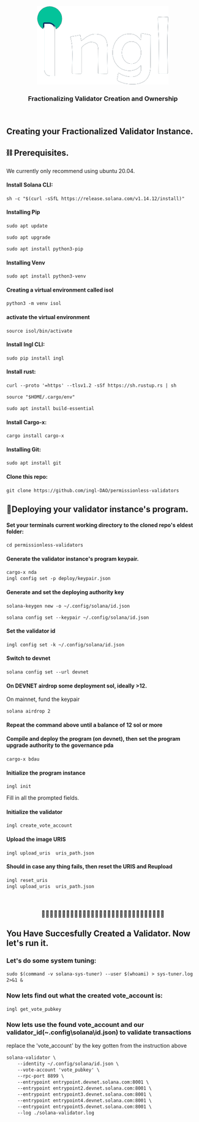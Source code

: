 <p align="center">
  <a href="" rel="noopener">
 <img src="images/logo.png" alt="Project logo"></a>
</p>
<h3 align="center">
Fractionalizing Validator Creation and Ownership</h3>
<br />

## 
## Creating your Fractionalized Validator Instance.

## ⛓️ Prerequisites.
We currently only recommend using ubuntu 20.04.

#### Install Solana CLI:
```
sh -c "$(curl -sSfL https://release.solana.com/v1.14.12/install)"
```

#### Installing Pip
```
sudo apt update
```
```
sudo apt upgrade
```
```
sudo apt install python3-pip 
```
#### Installing Venv
```
sudo apt install python3-venv
```
#### Creating a virtual environment called isol
```
python3 -m venv isol
```
#### activate the virtual environment
```
source isol/bin/activate
```

#### Install Ingl CLI:
```
sudo pip install ingl
```
#### Install rust:
```
curl --proto '=https' --tlsv1.2 -sSf https://sh.rustup.rs | sh
```
```
source "$HOME/.cargo/env"
```
```
sudo apt install build-essential
```

#### Install Cargo-x:
```
cargo install cargo-x
```
#### Installing Git:
```
sudo apt install git
```

#### Clone this repo:
```
git clone https://github.com/ingl-DAO/permissionless-validators
```
## 🎈Deploying your validator instance's program.
#### Set your terminals current working directory to the cloned repo's eldest folder:
```
cd permissionless-validators
```
#### Generate the validator instance's program keypair.
```
cargo-x nda
ingl config set -p deploy/keypair.json
```
#### Generate and set the deploying authority key
```
solana-keygen new -o ~/.config/solana/id.json
```
```
solana config set --keypair ~/.config/solana/id.json
```
#### Set the validator id
```
ingl config set -k ~/.config/solana/id.json
```
#### Switch to devnet
```
solana config set --url devnet
```
#### On DEVNET airdrop some deployment sol, ideally >12. 
On mainnet, fund the keypair
```
solana airdrop 2
```
#### Repeat the command above until a balance of 12 sol or more

#### Compile and deploy the program (on devnet), then set the program upgrade authority to the governance pda
```
cargo-x bdau
```
#### Initialize the program instance
``` 
ingl init
```
Fill in all the prompted fields.
#### Initialize the validator
```
ingl create_vote_account
```
#### Upload the image URIS
``` 
ingl upload_uris  uris_path.json
```
#### Should in case any thing fails, then reset the URIS and Reupload
``` 
ingl reset_uris
ingl upload_uris  uris_path.json
```
<br />
<h3 align="center">
🥳🎉👏🥳🎉👏🥳🎉👏🥳🎉👏🥳🎉👏🥳🎉👏🥳🎉👏🥳🎉👏🥳🎉👏🥳🎉👏</h3>

## You Have Succesfully Created a Validator. Now let's run it.

### Let's do some system tuning:
```
sudo $(command -v solana-sys-tuner) --user $(whoami) > sys-tuner.log 2>&1 &
```
### Now lets find out what the created vote_account is:
```
ingl get_vote_pubkey
```
### Now lets use the found vote_account and our validator_id(~\.config\solana\id.json) to validate transactions
replace the 'vote_account' by the key gotten from the instruction above
```
solana-validator \
    --identity ~/.config/solana/id.json \
    --vote-account 'vote_pubkey' \
    --rpc-port 8899 \
    --entrypoint entrypoint.devnet.solana.com:8001 \
    --entrypoint entrypoint2.devnet.solana.com:8001 \
    --entrypoint entrypoint3.devnet.solana.com:8001 \
    --entrypoint entrypoint4.devnet.solana.com:8001 \
    --entrypoint entrypoint5.devnet.solana.com:8001 \
    --log ./solana-validator.log
```